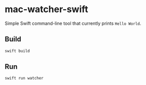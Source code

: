 # mac-watcher-swift

Simple Swift command-line tool that currently prints `Hello World`.

## Build

```sh
swift build
```

## Run

```sh
swift run watcher
```
